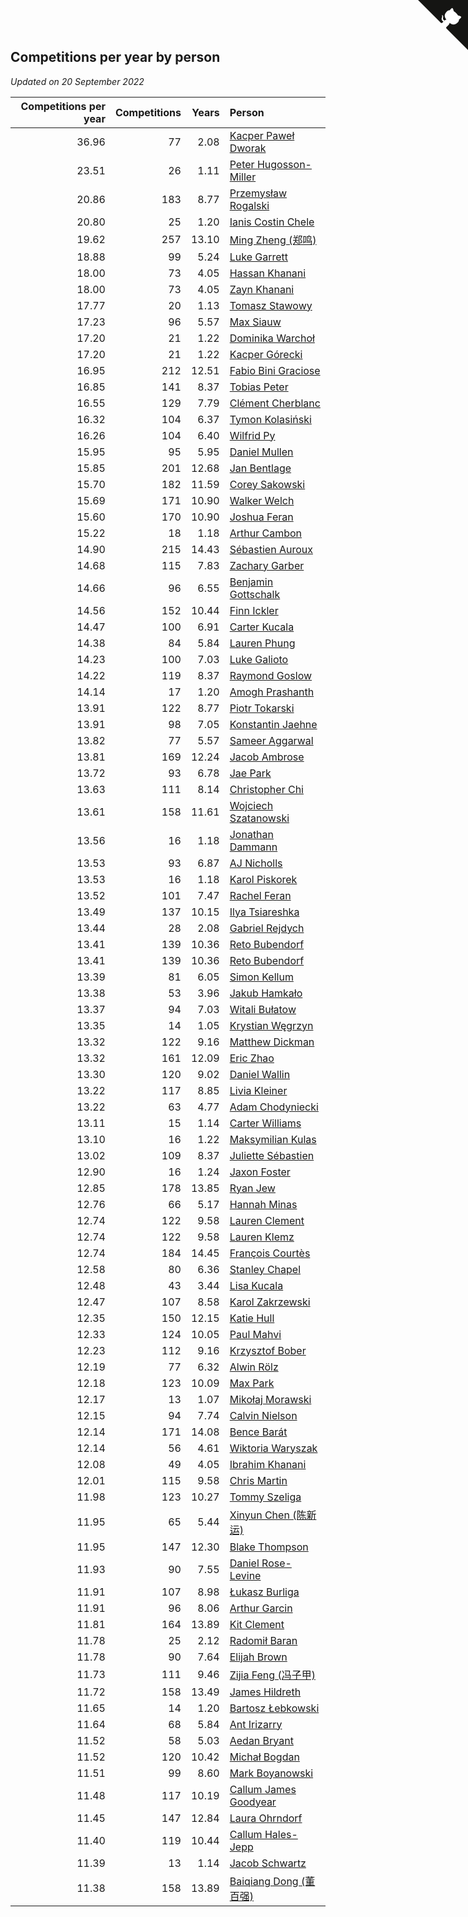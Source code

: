 ## Competitions per year by person

*Updated on 20 September 2022*

| Competitions per year | Competitions | Years | Person |
| ---: | ---: | ---: | :--- |
| 36.96 | 77 | 2.08 | [Kacper Paweł Dworak](https://www.worldcubeassociation.org/persons/2020DWOR01) |
| 23.51 | 26 | 1.11 | [Peter Hugosson-Miller](https://www.worldcubeassociation.org/persons/2021HUGO01) |
| 20.86 | 183 | 8.77 | [Przemysław Rogalski](https://www.worldcubeassociation.org/persons/2013ROGA02) |
| 20.80 | 25 | 1.20 | [Ianis Costin Chele](https://www.worldcubeassociation.org/persons/2021CHEL01) |
| 19.62 | 257 | 13.10 | [Ming Zheng (郑鸣)](https://www.worldcubeassociation.org/persons/2009ZHEN11) |
| 18.88 | 99 | 5.24 | [Luke Garrett](https://www.worldcubeassociation.org/persons/2017GARR05) |
| 18.00 | 73 | 4.05 | [Hassan Khanani](https://www.worldcubeassociation.org/persons/2018KHAN26) |
| 18.00 | 73 | 4.05 | [Zayn Khanani](https://www.worldcubeassociation.org/persons/2018KHAN28) |
| 17.77 | 20 | 1.13 | [Tomasz Stawowy](https://www.worldcubeassociation.org/persons/2021STAW01) |
| 17.23 | 96 | 5.57 | [Max Siauw](https://www.worldcubeassociation.org/persons/2017SIAU02) |
| 17.20 | 21 | 1.22 | [Dominika Warchoł](https://www.worldcubeassociation.org/persons/2021WARC01) |
| 17.20 | 21 | 1.22 | [Kacper Górecki](https://www.worldcubeassociation.org/persons/2021GORE01) |
| 16.95 | 212 | 12.51 | [Fabio Bini Graciose](https://www.worldcubeassociation.org/persons/2010GRAC02) |
| 16.85 | 141 | 8.37 | [Tobias Peter](https://www.worldcubeassociation.org/persons/2014PETE03) |
| 16.55 | 129 | 7.79 | [Clément Cherblanc](https://www.worldcubeassociation.org/persons/2014CHER05) |
| 16.32 | 104 | 6.37 | [Tymon Kolasiński](https://www.worldcubeassociation.org/persons/2016KOLA02) |
| 16.26 | 104 | 6.40 | [Wilfrid Py](https://www.worldcubeassociation.org/persons/2016PYWI01) |
| 15.95 | 95 | 5.95 | [Daniel Mullen](https://www.worldcubeassociation.org/persons/2016MULL04) |
| 15.85 | 201 | 12.68 | [Jan Bentlage](https://www.worldcubeassociation.org/persons/2010BENT01) |
| 15.70 | 182 | 11.59 | [Corey Sakowski](https://www.worldcubeassociation.org/persons/2011SAKO01) |
| 15.69 | 171 | 10.90 | [Walker Welch](https://www.worldcubeassociation.org/persons/2011WELC01) |
| 15.60 | 170 | 10.90 | [Joshua Feran](https://www.worldcubeassociation.org/persons/2011FERA01) |
| 15.22 | 18 | 1.18 | [Arthur Cambon](https://www.worldcubeassociation.org/persons/2021CAMB01) |
| 14.90 | 215 | 14.43 | [Sébastien Auroux](https://www.worldcubeassociation.org/persons/2008AURO01) |
| 14.68 | 115 | 7.83 | [Zachary Garber](https://www.worldcubeassociation.org/persons/2014GARB01) |
| 14.66 | 96 | 6.55 | [Benjamin Gottschalk](https://www.worldcubeassociation.org/persons/2016GOTT01) |
| 14.56 | 152 | 10.44 | [Finn Ickler](https://www.worldcubeassociation.org/persons/2012ICKL01) |
| 14.47 | 100 | 6.91 | [Carter Kucala](https://www.worldcubeassociation.org/persons/2015KUCA01) |
| 14.38 | 84 | 5.84 | [Lauren Phung](https://www.worldcubeassociation.org/persons/2016PHUN02) |
| 14.23 | 100 | 7.03 | [Luke Galioto](https://www.worldcubeassociation.org/persons/2015GALI02) |
| 14.22 | 119 | 8.37 | [Raymond Goslow](https://www.worldcubeassociation.org/persons/2014GOSL01) |
| 14.14 | 17 | 1.20 | [Amogh Prashanth](https://www.worldcubeassociation.org/persons/2021PRAS01) |
| 13.91 | 122 | 8.77 | [Piotr Tokarski](https://www.worldcubeassociation.org/persons/2013TOKA01) |
| 13.91 | 98 | 7.05 | [Konstantin Jaehne](https://www.worldcubeassociation.org/persons/2015JAEH01) |
| 13.82 | 77 | 5.57 | [Sameer Aggarwal](https://www.worldcubeassociation.org/persons/2017AGGA01) |
| 13.81 | 169 | 12.24 | [Jacob Ambrose](https://www.worldcubeassociation.org/persons/2010AMBR01) |
| 13.72 | 93 | 6.78 | [Jae Park](https://www.worldcubeassociation.org/persons/2015PARK24) |
| 13.63 | 111 | 8.14 | [Christopher Chi](https://www.worldcubeassociation.org/persons/2014CHIC01) |
| 13.61 | 158 | 11.61 | [Wojciech Szatanowski](https://www.worldcubeassociation.org/persons/2011SZAT01) |
| 13.56 | 16 | 1.18 | [Jonathan Dammann](https://www.worldcubeassociation.org/persons/2021DAMM01) |
| 13.53 | 93 | 6.87 | [AJ Nicholls](https://www.worldcubeassociation.org/persons/2015NICH04) |
| 13.53 | 16 | 1.18 | [Karol Piskorek](https://www.worldcubeassociation.org/persons/2021PISK01) |
| 13.52 | 101 | 7.47 | [Rachel Feran](https://www.worldcubeassociation.org/persons/2015FERA01) |
| 13.49 | 137 | 10.15 | [Ilya Tsiareshka](https://www.worldcubeassociation.org/persons/2012TERE01) |
| 13.44 | 28 | 2.08 | [Gabriel Rejdych](https://www.worldcubeassociation.org/persons/2020REJD01) |
| 13.41 | 139 | 10.36 | [Reto Bubendorf](https://www.worldcubeassociation.org/persons/2012BUBE01) |
| 13.41 | 139 | 10.36 | [Reto Bubendorf](https://www.worldcubeassociation.org/persons/2012BUBE01) |
| 13.39 | 81 | 6.05 | [Simon Kellum](https://www.worldcubeassociation.org/persons/2016KELL12) |
| 13.38 | 53 | 3.96 | [Jakub Hamkało](https://www.worldcubeassociation.org/persons/2018HAMK01) |
| 13.37 | 94 | 7.03 | [Witali Bułatow](https://www.worldcubeassociation.org/persons/2015BUAT01) |
| 13.35 | 14 | 1.05 | [Krystian Węgrzyn](https://www.worldcubeassociation.org/persons/2021WEGR01) |
| 13.32 | 122 | 9.16 | [Matthew Dickman](https://www.worldcubeassociation.org/persons/2013DICK01) |
| 13.32 | 161 | 12.09 | [Eric Zhao](https://www.worldcubeassociation.org/persons/2010ZHAO19) |
| 13.30 | 120 | 9.02 | [Daniel Wallin](https://www.worldcubeassociation.org/persons/2013WALL03) |
| 13.22 | 117 | 8.85 | [Livia Kleiner](https://www.worldcubeassociation.org/persons/2013KLEI03) |
| 13.22 | 63 | 4.77 | [Adam Chodyniecki](https://www.worldcubeassociation.org/persons/2017CHOD02) |
| 13.11 | 15 | 1.14 | [Carter Williams](https://www.worldcubeassociation.org/persons/2021WILL06) |
| 13.10 | 16 | 1.22 | [Maksymilian Kulas](https://www.worldcubeassociation.org/persons/2021KULA02) |
| 13.02 | 109 | 8.37 | [Juliette Sébastien](https://www.worldcubeassociation.org/persons/2014SEBA01) |
| 12.90 | 16 | 1.24 | [Jaxon Foster](https://www.worldcubeassociation.org/persons/2021FOST01) |
| 12.85 | 178 | 13.85 | [Ryan Jew](https://www.worldcubeassociation.org/persons/2008JEWR01) |
| 12.76 | 66 | 5.17 | [Hannah Minas](https://www.worldcubeassociation.org/persons/2017MINA04) |
| 12.74 | 122 | 9.58 | [Lauren Clement](https://www.worldcubeassociation.org/persons/2013KLEM01) |
| 12.74 | 122 | 9.58 | [Lauren Klemz](https://www.worldcubeassociation.org/persons/2013KLEM01) |
| 12.74 | 184 | 14.45 | [François Courtès](https://www.worldcubeassociation.org/persons/2008COUR01) |
| 12.58 | 80 | 6.36 | [Stanley Chapel](https://www.worldcubeassociation.org/persons/2016CHAP04) |
| 12.48 | 43 | 3.44 | [Lisa Kucala](https://www.worldcubeassociation.org/persons/2019KUCA01) |
| 12.47 | 107 | 8.58 | [Karol Zakrzewski](https://www.worldcubeassociation.org/persons/2014ZAKR01) |
| 12.35 | 150 | 12.15 | [Katie Hull](https://www.worldcubeassociation.org/persons/2010HULL01) |
| 12.33 | 124 | 10.05 | [Paul Mahvi](https://www.worldcubeassociation.org/persons/2012MAHV01) |
| 12.23 | 112 | 9.16 | [Krzysztof Bober](https://www.worldcubeassociation.org/persons/2013BOBE01) |
| 12.19 | 77 | 6.32 | [Alwin Rölz](https://www.worldcubeassociation.org/persons/2016ROLZ01) |
| 12.18 | 123 | 10.09 | [Max Park](https://www.worldcubeassociation.org/persons/2012PARK03) |
| 12.17 | 13 | 1.07 | [Mikołaj Morawski](https://www.worldcubeassociation.org/persons/2021MORA01) |
| 12.15 | 94 | 7.74 | [Calvin Nielson](https://www.worldcubeassociation.org/persons/2014NIEL03) |
| 12.14 | 171 | 14.08 | [Bence Barát](https://www.worldcubeassociation.org/persons/2008BARA01) |
| 12.14 | 56 | 4.61 | [Wiktoria Waryszak](https://www.worldcubeassociation.org/persons/2018WARY01) |
| 12.08 | 49 | 4.05 | [Ibrahim Khanani](https://www.worldcubeassociation.org/persons/2018KHAN27) |
| 12.01 | 115 | 9.58 | [Chris Martin](https://www.worldcubeassociation.org/persons/2013MART03) |
| 11.98 | 123 | 10.27 | [Tommy Szeliga](https://www.worldcubeassociation.org/persons/2012SZEL01) |
| 11.95 | 65 | 5.44 | [Xinyun Chen (陈新运)](https://www.worldcubeassociation.org/persons/2017CHEN36) |
| 11.95 | 147 | 12.30 | [Blake Thompson](https://www.worldcubeassociation.org/persons/2010THOM03) |
| 11.93 | 90 | 7.55 | [Daniel Rose-Levine](https://www.worldcubeassociation.org/persons/2015ROSE01) |
| 11.91 | 107 | 8.98 | [Łukasz Burliga](https://www.worldcubeassociation.org/persons/2013BURL01) |
| 11.91 | 96 | 8.06 | [Arthur Garcin](https://www.worldcubeassociation.org/persons/2014GARC27) |
| 11.81 | 164 | 13.89 | [Kit Clement](https://www.worldcubeassociation.org/persons/2008CLEM01) |
| 11.78 | 25 | 2.12 | [Radomił Baran](https://www.worldcubeassociation.org/persons/2020BARA02) |
| 11.78 | 90 | 7.64 | [Elijah Brown](https://www.worldcubeassociation.org/persons/2015BROW03) |
| 11.73 | 111 | 9.46 | [Zijia Feng (冯子甲)](https://www.worldcubeassociation.org/persons/2013FENG02) |
| 11.72 | 158 | 13.49 | [James Hildreth](https://www.worldcubeassociation.org/persons/2009HILD01) |
| 11.65 | 14 | 1.20 | [Bartosz Łebkowski](https://www.worldcubeassociation.org/persons/2021LEBK01) |
| 11.64 | 68 | 5.84 | [Ant Irizarry](https://www.worldcubeassociation.org/persons/2016IRIZ02) |
| 11.52 | 58 | 5.03 | [Aedan Bryant](https://www.worldcubeassociation.org/persons/2017BRYA06) |
| 11.52 | 120 | 10.42 | [Michał Bogdan](https://www.worldcubeassociation.org/persons/2012BOGD01) |
| 11.51 | 99 | 8.60 | [Mark Boyanowski](https://www.worldcubeassociation.org/persons/2014BOYA01) |
| 11.48 | 117 | 10.19 | [Callum James Goodyear](https://www.worldcubeassociation.org/persons/2012GOOD02) |
| 11.45 | 147 | 12.84 | [Laura Ohrndorf](https://www.worldcubeassociation.org/persons/2009OHRN01) |
| 11.40 | 119 | 10.44 | [Callum Hales-Jepp](https://www.worldcubeassociation.org/persons/2012HALE01) |
| 11.39 | 13 | 1.14 | [Jacob Schwartz](https://www.worldcubeassociation.org/persons/2021SCHW01) |
| 11.38 | 158 | 13.89 | [Baiqiang Dong (董百强)](https://www.worldcubeassociation.org/persons/2008DONG06) |


<a href="https://github.com/jonatanklosko/wca_statistics" class="github-corner" aria-label="View source on Github"><svg width="80" height="80" viewBox="0 0 250 250" style="fill:#151513; color:#fff; position: absolute; top: 0; border: 0; right: 0;" aria-hidden="true"><path d="M0,0 L115,115 L130,115 L142,142 L250,250 L250,0 Z"></path><path d="M128.3,109.0 C113.8,99.7 119.0,89.6 119.0,89.6 C122.0,82.7 120.5,78.6 120.5,78.6 C119.2,72.0 123.4,76.3 123.4,76.3 C127.3,80.9 125.5,87.3 125.5,87.3 C122.9,97.6 130.6,101.9 134.4,103.2" fill="currentColor" style="transform-origin: 130px 106px;" class="octo-arm"></path><path d="M115.0,115.0 C114.9,115.1 118.7,116.5 119.8,115.4 L133.7,101.6 C136.9,99.2 139.9,98.4 142.2,98.6 C133.8,88.0 127.5,74.4 143.8,58.0 C148.5,53.4 154.0,51.2 159.7,51.0 C160.3,49.4 163.2,43.6 171.4,40.1 C171.4,40.1 176.1,42.5 178.8,56.2 C183.1,58.6 187.2,61.8 190.9,65.4 C194.5,69.0 197.7,73.2 200.1,77.6 C213.8,80.2 216.3,84.9 216.3,84.9 C212.7,93.1 206.9,96.0 205.4,96.6 C205.1,102.4 203.0,107.8 198.3,112.5 C181.9,128.9 168.3,122.5 157.7,114.1 C157.9,116.9 156.7,120.9 152.7,124.9 L141.0,136.5 C139.8,137.7 141.6,141.9 141.8,141.8 Z" fill="currentColor" class="octo-body"></path></svg></a><style>.github-corner:hover .octo-arm{animation:octocat-wave 560ms ease-in-out}@keyframes octocat-wave{0%,100%{transform:rotate(0)}20%,60%{transform:rotate(-25deg)}40%,80%{transform:rotate(10deg)}}@media (max-width:500px){.github-corner:hover .octo-arm{animation:none}.github-corner .octo-arm{animation:octocat-wave 560ms ease-in-out}}</style>
